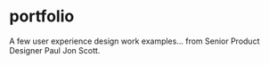 # portfolio

A few user experience design work examples... from Senior Product Designer Paul Jon Scott.
